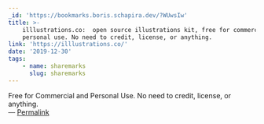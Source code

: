 ```yaml
---
_id: 'https://bookmarks.boris.schapira.dev/?WUwsIw'
title: >-
    illlustrations.co:  open source illustrations kit, free for commercial and
    personal use. No need to credit, license, or anything.
link: 'https://illlustrations.co/'
date: '2019-12-30'
tags:
    - name: sharemarks
      slug: sharemarks
---
```


Free for Commercial and Personal Use. No need to credit, license, or anything.
<br>&#8212;
<a href="https://bookmarks.boris.schapira.dev/?WUwsIw" title="Permalink">Permalink</a>
